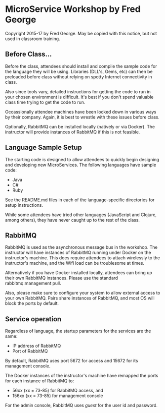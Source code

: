 # MicroService Workshop by Fred George
Copyright 2015-17 by Fred George. May be copied with this notice, but not used in classroom training.

## Before Class...
Before the class, attendees should install and compile the sample code for the language
they will be using. Libraries (DLL's, Gems, etc) can then be preloaded before class without
relying on spotty Internet connectivity in class.

Also since tools vary, detailed instructions for getting the code to run in your
chosen environment is difficult. It's best if you don't spend valuable class time
trying to get the code to run.

Occassionally attendee machines have been locked down in various ways by their company. 
Again, it is best to wrestle with these issues before class.

Optionally, RabbitMQ can be installed locally (natively or via Docker). The instructor
will provide instances of RabbitMQ if this is not feasible.

## Language Sample Setup
The starting code is designed to allow attendees to quickly begin designing and developing
new MicroServices. The following languages have sample code:
- Java
- C#
- Ruby

See the README.md files in each of the language-specific directories for setup instructions.

While some attendees have tried other languages (JavaScript and Clojure, among others),
they have never caught up to the rest of the class.

## RabbitMQ
RabbitMQ is used as the asynchronous message bus in the workshop. The instructor 
will have instances of RabbitMQ running under Docker on the instructor's
machine. This does require attendees to attach wirelessly to the instructor's machine,
and the Wifi load can be troublesome at times.

Alternatively if you have Docker installed locally, attendees can bring up their own
RabbitMQ instances. Please use the standard rabbitmq:management pull.

Also, please make sure to configure your system to allow external access to your own
RabbitMQ. Pairs share instances of RabbitMQ, and most OS will block the ports by default.

## Service operation
Regardless of language, the startup parameters for the services are the same:
- IP address of RabbitMQ
- Port of RabbitMQ

By default, RabbitMQ uses port 5672 for access and 15672 for its management console.

The Docker instances of the instructor's machine have remapped the ports for each
instance of RabbitMQ to:
- 56xx (xx = 73-85) for RabbitMQ access, and
- 156xx (xx = 73-85) for management console

For the admin console, RabbitMQ uses _guest_ for the user id and password.
